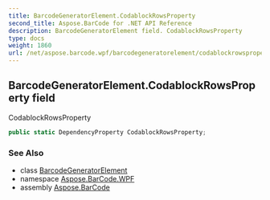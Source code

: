 ```yaml
---
title: BarcodeGeneratorElement.CodablockRowsProperty
second_title: Aspose.BarCode for .NET API Reference
description: BarcodeGeneratorElement field. CodablockRowsProperty
type: docs
weight: 1860
url: /net/aspose.barcode.wpf/barcodegeneratorelement/codablockrowsproperty/
---
```

## BarcodeGeneratorElement.CodablockRowsProperty field

CodablockRowsProperty

```csharp
public static DependencyProperty CodablockRowsProperty;
```

### See Also

* class [BarcodeGeneratorElement](../)
* namespace [Aspose.BarCode.WPF](../../barcodegeneratorelement/)
* assembly [Aspose.BarCode](../../../)


